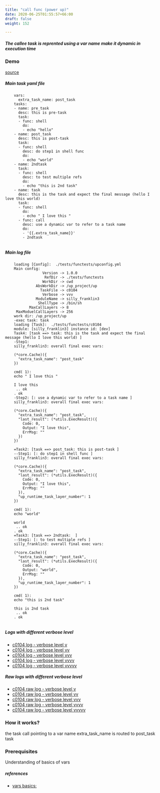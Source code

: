 ```yaml
---
title: "call func (power up)"
date: 2020-06-25T01:55:57+66:00
draft: false
weight: 152

---
```


##### The callee task is reprented using a var name make it dynamic in execution time


### Demo








[source](https://github.com/upcmd/up/blob/master/tests/functests/c0104.yml)

##### Main task yaml file
```
    vars:
      extra_task_name: post_task
    tasks:
    - name: pre_task
      desc: this is pre-task
      task:
      - func: shell
        do:
        - echo "hello"
    - name: post_task
      desc: this is post-task
      task:
      - func: shell
        desc: do step1 in shell func
        do:
        - echo "world"
    - name: 2ndtask
      task:
      - func: shell
        desc: to test multiple refs
        do:
        - echo "this is 2nd task"
    - name: task
      desc: this is the task and expect the final message (hello I love this world)
      task:
      - func: shell
        do:
        - echo " I love this "
      - func: call
        desc: use a dynamic var to refer to a task name
        do:
        - '{{.extra_task_name}}'
        - 2ndtask
    
```
##### Main log file
```
    loading [Config]:  ./tests/functests/upconfig.yml
    Main config:
                 Version -> 1.0.0
                  RefDir -> ./tests/functests
                 WorkDir -> cwd
              AbsWorkDir -> /up_project/up
                TaskFile -> c0104
                 Verbose -> vvv
              ModuleName -> silly_franklin3
               ShellType -> /bin/sh
           MaxCallLayers -> 8
     MaxModuelCallLayers -> 256
    work dir: /up_project/up
    -exec task: task
    loading [Task]:  ./tests/functests/c0104
    module: [silly_franklin3] instance id: [dev]
    Task4: [task ==> task: this is the task and expect the final message (hello I love this world) ]
    -Step1:
    silly_franklin3: overall final exec vars:
    
    (*core.Cache)({
      "extra_task_name": "post_task"
    })
    
    cmd( 1):
    echo " I love this "
    
    I love this
     .. ok
    . ok
    -Step2: [: use a dynamic var to refer to a task name ]
    silly_franklin3: overall final exec vars:
    
    (*core.Cache)({
      "extra_task_name": "post_task",
      "last_result": (*utils.ExecResult)({
        Code: 0,
        Output: "I love this",
        ErrMsg: ""
      })
    })
    
    =Task2: [task ==> post_task: this is post-task ]
    --Step1: [: do step1 in shell func ]
    silly_franklin3: overall final exec vars:
    
    (*core.Cache)({
      "extra_task_name": "post_task",
      "last_result": (*utils.ExecResult)({
        Code: 0,
        Output: "I love this",
        ErrMsg: ""
      }),
      "up_runtime_task_layer_number": 1
    })
    
    cmd( 1):
    echo "world"
    
    world
     .. ok
    . ok
    =Task3: [task ==> 2ndtask:  ]
    --Step1: [: to test multiple refs ]
    silly_franklin3: overall final exec vars:
    
    (*core.Cache)({
      "extra_task_name": "post_task",
      "last_result": (*utils.ExecResult)({
        Code: 0,
        Output: "world",
        ErrMsg: ""
      }),
      "up_runtime_task_layer_number": 1
    })
    
    cmd( 1):
    echo "this is 2nd task"
    
    this is 2nd task
     .. ok
    . ok
    
```


##### Logs with different verbose level
* [c0104 log - verbose level v](../../logs/c0104_v)
* [c0104 log - verbose level vv](../../logs/c0104_vv)
* [c0104 log - verbose level vvv](../../logs/c0104_vvvv)
* [c0104 log - verbose level vvvv](../../logs/c0104_vvvv)
* [c0104 log - verbose level vvvvv](../../logs/c0104_vvvvv)

##### Raw logs with different verbose level
* [c0104 raw log - verbose level v](../../reflogs/c0104_v.log)
* [c0104 raw log - verbose level vv](../../reflogs/c0104_vv.log)
* [c0104 raw log - verbose level vvv](../../reflogs/c0104_vvv.log)
* [c0104 raw log - verbose level vvvv](../../reflogs/c0104_vvvv.log)
* [c0104 raw log - verbose level vvvvv](../../reflogs/c0104_vvvvv.log)







### How it works?


the task call pointing to a var name extra_task_name is routed to post_task task










### Prerequisites


Understanding of basics of vars









##### references
* [vars basics:](../../vars/c0012)


